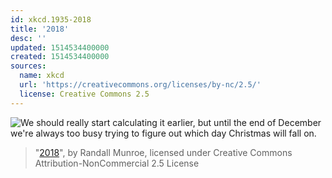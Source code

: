 ```yaml
---
id: xkcd.1935-2018
title: '2018'
desc: ''
updated: 1514534400000
created: 1514534400000
sources:
  name: xkcd
  url: 'https://creativecommons.org/licenses/by-nc/2.5/'
  license: Creative Commons 2.5
---
```

![We should really start calculating it earlier, but until the end of December we're always too busy trying to figure out which day Christmas will fall on.](https://imgs.xkcd.com/comics/2018.png)
> "[2018](https://xkcd.com/1935/)", by Randall Munroe, licensed under Creative Commons Attribution-NonCommercial 2.5 License
